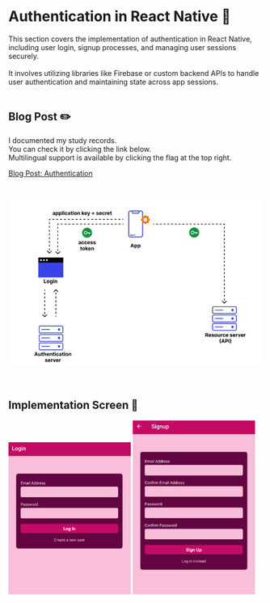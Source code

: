 # Authentication in React Native 🔐

This section covers the implementation of authentication in React Native,<br/> including user login, signup processes, and managing user sessions securely. <br/><br/>
It involves utilizing libraries like Firebase or custom backend APIs to handle user authentication and maintaining state across app sessions.
<br/>
<br/>

## Blog Post ✏️

I documented my study records.<br/>
You can check it by clicking the link below.<br/>
Multilingual support is available by clicking the flag at the top right.

[Blog Post: Authentication](https://oooooooooooo.tistory.com/entry/React-Native-10-1-%EC%9D%B8%EC%A6%9D%EC%9D%80-%EC%96%B4%EB%96%BB%EA%B2%8C-%EC%9D%B4%EB%A3%A8%EC%96%B4%EC%A7%88%EA%B9%8C)

<br/>

![How Does Authentication Work?](assets/images/readme/auth.jpeg)
<br/>
<br/>
<br/>

## Implementation Screen 📱

<img src="assets/images/readme/login.png" width="48%" /> <img src="assets/images/readme/signup.png" width="48%" />
